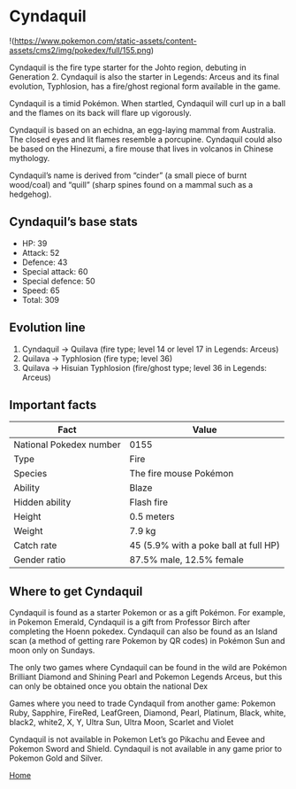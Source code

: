# Cyndaquil 

!(https://www.pokemon.com/static-assets/content-assets/cms2/img/pokedex/full/155.png)


Cyndaquil is the fire type starter for the Johto region, debuting in Generation 2. Cyndaquil is also the starter in Legends: Arceus and its final evolution, Typhlosion, has a fire/ghost regional form available in the game.  

 Cyndaquil is a timid Pokémon. When startled, Cyndaquil will curl up in a ball and the flames on its back will flare up vigorously.  

Cyndaquil is based on an echidna, an egg-laying mammal from Australia. The closed eyes and lit flames resemble a porcupine. Cyndaquil could also be based on the Hinezumi, a fire mouse that lives in volcanos in Chinese mythology.  

Cyndaquil’s name is derived from “cinder” (a small piece of burnt wood/coal) and “quill” (sharp spines found on a mammal such as a hedgehog).  

 

## Cyndaquil’s base stats 

* HP: 39 
* Attack: 52  
* Defence: 43 
* Special attack: 60 
* Special defence: 50 
* Speed: 65 
* Total: 309 

## Evolution line 

1. Cyndaquil -> Quilava (fire type; level 14 or level 17 in Legends: Arceus)
1. Quilava -> Typhlosion (fire type; level 36) 
1. Quilava -> Hisuian Typhlosion (fire/ghost type; level 36 in Legends: Arceus) 

## Important facts 

| Fact                    | Value                                             |
|-------------------------|---------------------------------------------------|
| National Pokedex number | 0155                                              |
| Type                    | Fire                                              |
| Species                 | The fire mouse Pokémon                            |
| Ability                 | Blaze                                             |
| Hidden ability          | Flash fire                                        |
| Height                  | 0.5 meters                                        |
| Weight                  | 7.9 kg                                            |
| Catch rate              | 45 (5.9% with a poke ball at full HP)             |
| Gender ratio            | 87.5% male, 12.5% female                          |

## Where to get Cyndaquil 

Cyndaquil is found as a starter Pokemon or as a gift Pokémon. For example, in Pokemon Emerald, Cyndaquil is a gift from Professor Birch after completing the Hoenn pokedex.  Cyndaquil can also be found as an Island scan (a method of getting rare Pokemon by QR codes) in Pokémon Sun and moon only on Sundays.  

The only two games  where Cyndaquil can be found in the wild are Pokémon Brilliant Diamond and Shining Pearl and Pokemon Legends Arceus, but this can only be obtained once you obtain the national Dex  

Games where you need to trade Cyndaquil from another game: Pokemon Ruby, Sapphire, FireRed, LeafGreen, Diamond, Pearl, Platinum, Black, white, black2, white2, X, Y, Ultra Sun, Ultra Moon, Scarlet and Violet 

Cyndaquil is not available in Pokemon Let’s go Pikachu and Eevee and Pokemon Sword and Shield. Cyndaquil is not available in any game prior to Pokemon Gold and Silver.  

[Home](index.md)

